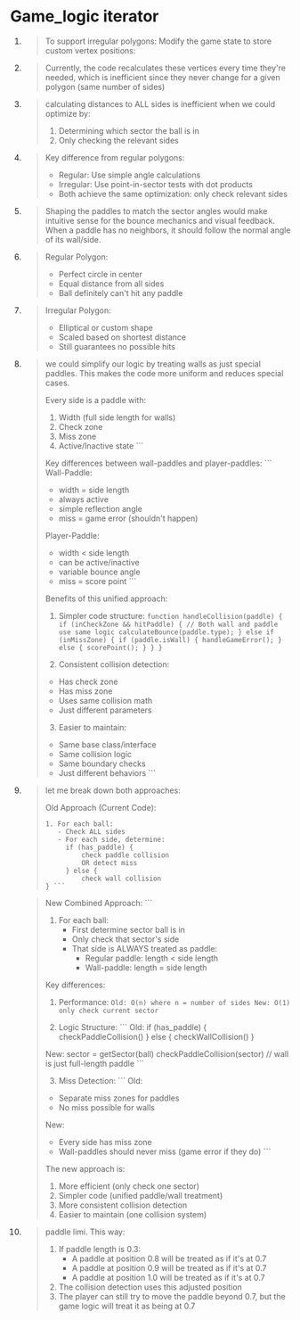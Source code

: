 # Game_logic iterator

 1. > To support irregular polygons: Modify the game state to store custom vertex positions:
 2.  > Currently, the code recalculates these vertices every time they're needed, which is inefficient since they never change for a given polygon (same number of sides)
 
 3. > calculating distances to ALL sides is inefficient when we could optimize by:
	> 1.  Determining which sector the ball is in
	 > 2.  Only checking the relevant sides
 
 4. > Key difference from regular polygons:
	>-   Regular: Use simple angle calculations
	>-   Irregular: Use point-in-sector tests with dot products
	>-   Both achieve the same optimization: only check relevant sides

 5. > Shaping the paddles to match the sector angles would make intuitive sense for the bounce mechanics and visual feedback. When a paddle has no neighbors, it should follow the normal angle of its wall/side.
 6. > Regular Polygon: 
	>- Perfect circle in center 
	>- Equal distance from all sides 
	>- Ball definitely can't hit any paddle 
 7. > Irregular Polygon: 
	>	- Elliptical or custom shape 
	> - Scaled based on shortest distance 
	>- Still guarantees no possible hits

 8. > we could simplify our logic by treating walls as just special paddles.
    > This makes the code more uniform and reduces special cases.
    > 
    > Every side is a paddle with:
    > 1. Width (full side length for walls)
    > 2. Check zone
    > 3. Miss zone
    > 4. Active/Inactive state ```
    > 
    > Key differences between wall-paddles and player-paddles: ```
    > Wall-Paddle:
    > - width = side length
    > - always active
    > - simple reflection angle
    > - miss = game error (shouldn't happen)
    > 
    > Player-Paddle:
    > - width < side length
    > - can be active/inactive
    > - variable bounce angle
    > - miss = score point ```
    > 
    > Benefits of this unified approach:
    > 1. Simpler code structure: ``` function handleCollision(paddle) {
    >     if (inCheckZone && hitPaddle) {
    >         // Both wall and paddle use same logic
    >         calculateBounce(paddle.type);
    >     } else if (inMissZone) {
    >         if (paddle.isWall) {
    >             handleGameError();
    >         } else {
    >             scorePoint();
    >         }
    >     } } ```
    > 
    > 2. Consistent collision detection: 
    > - Has check zone
    > - Has miss zone
    > - Uses same collision math
    > - Just different parameters 
    > 
    > 3. Easier to maintain: 
    > - Same base class/interface
    > - Same collision logic
    > - Same boundary checks
    > - Just different behaviors ```

 9. > let me break down both approaches:
    > 
    > Old Approach (Current Code): 
    >```
    > 1. For each ball:
    >    - Check ALL sides
    >    - For each side, determine:
    >      if (has_paddle) {
    >          check paddle collision
    >          OR detect miss
    >      } else {
    >          check wall collision
     >} ```
    
    > New Combined Approach: ```
    > 1. For each ball:
    >    - First determine sector ball is in
    >    - Only check that sector's side
    >    - That side is ALWAYS treated as paddle:
    >      * Regular paddle: length < side length
    >      * Wall-paddle: length = side length
    > 
    > Key differences:
    > 
    > 1. Performance: ``` Old: O(n) where n = number of sides New: O(1) only check current sector ```
    > 
    > 2. Logic Structure: ``` Old: if (has_paddle) {
    >     checkPaddleCollision() } else {
    >     checkWallCollision() }
    > 
    > New: sector = getSector(ball) checkPaddleCollision(sector) // wall is
    > just full-length paddle ```
    > 
    > 3. Miss Detection: ``` Old:
    > - Separate miss zones for paddles
    > - No miss possible for walls
    > 
    > New:
    > - Every side has miss zone
    > - Wall-paddles should never miss (game error if they do) ```
    > 
    > The new approach is:
    > 1. More efficient (only check one sector)
    > 2. Simpler code (unified paddle/wall treatment)
    > 3. More consistent collision detection
    > 4. Easier to maintain (one collision system)

 10. > paddle limi. This way:
     >
     > 1.  If paddle length is 0.3:
     >     -   A paddle at position 0.8 will be treated as if it's at 0.7
     >     -   A paddle at position 0.9 will be treated as if it's at 0.7
     >     -   A paddle at position 1.0 will be treated as if it's at 0.7
     > 2.  The collision detection uses this adjusted position
     > 3.  The player can still try to move the paddle beyond 0.7, but the game logic will treat it as being at 0.7

